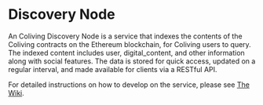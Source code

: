 # Discovery Node
An Coliving Discovery Node is a service that indexes the contents of the Coliving contracts on the Ethereum blockchain, for Coliving users to query. The indexed content includes user, digital_content, and other information along with social features. The data is stored for quick access, updated on a regular interval, and made available for clients via a RESTful API.

For detailed instructions on how to develop on the service, please see [The Wiki](https://github.com/dgc-network/coliving-protocol/wiki/Discovery-Node-‐-How-to-run#running-for-development).
